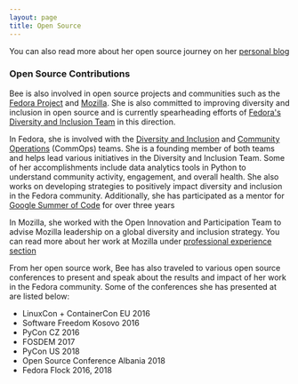 ```yaml
---
layout: page
title: Open Source
---
```

You can also read more about her open source journey on her <a href="https://networksfordata.wordpress.com/" target="_blank"> personal blog</a>

### Open Source Contributions

Bee is also involved in open source projects and communities such as the [Fedora Project](https://docs.fedoraproject.org/en-US/project/) and [Mozilla](https://www.mozilla.org/en-US/about/). She is also committed to improving diversity and inclusion in open source and is currently spearheading efforts of [Fedora's Diversity and Inclusion Team](https://fedoraproject.org/wiki/Diversity_and_Inclusion_Team) in this direction.

In Fedora, she is involved with the [Diversity and Inclusion](https://fedoraproject.org/wiki/Diversity_and_Inclusion_Team) and [Community Operations](https://docs.fedoraproject.org/en-US/commops/) (CommOps) teams. She is a founding member of both teams and helps lead various initiatives in the Diversity and Inclusion Team. Some of her accomplishments include data analytics tools in Python to understand community activity, engagement, and overall health. She also works on developing strategies to positively impact diversity and inclusion in the Fedora community. Additionally, she has participated as a mentor for [Google Summer of Code](https://summerofcode.withgoogle.com/) for over three years 

In Mozilla, she worked with the Open Innovation and Participation Team to advise Mozilla leadership on a global diversity and inclusion strategy. You can read more about her work at Mozilla under [professional experience section](https://bee2502.github.io/experience/)

From her open source work, Bee has also traveled to various open source conferences to present and speak about the results and impact of her work in the Fedora community. Some of the conferences she has presented at are listed below:

*   LinuxCon + ContainerCon EU 2016
*   Software Freedom Kosovo 2016
*   PyCon CZ 2016
*   FOSDEM 2017
*   PyCon US 2018
*   Open Source Conference Albania 2018
*   Fedora Flock 2016, 2018

